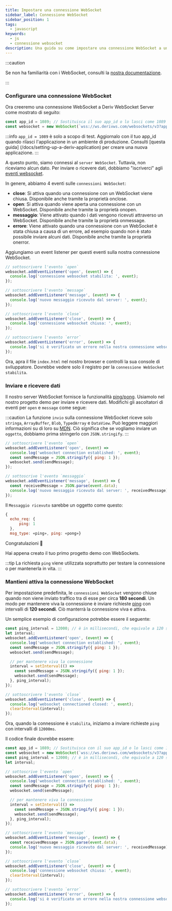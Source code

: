 ```yaml
---
title: Impostare una connessione WebSocket
sidebar_label: Connessione WebSocket
sidebar_position: 1
tags:
  - javascript
keywords:
  - js
  - connessione websocket
description: Una guida su come impostare una connessione WebSocket a un'API WebSocket sulla sua app di trading.
---
```


:::caution

Se non ha familiarità con i WebSocket, consulti la [nostra documentazione](/docs/core-concepts/websocket).

:::

### Configurare una connessione WebSocket

<!-- To create a websocket connection, we want to use the Deriv websocket URL with an `app_id`. You can create your own app_id within your [dashboard](/dashboard) or keep the default `1089` app_id for testing. Keep in mind that eventually, you should make your own app_id. Especially if you would like to monetize your application. -->

Ora creeremo una connessione WebSocket a Deriv WebSocket Server come mostrato di seguito:

```js title="index.js" showLineNumbers
const app_id = 1089; // Sostituisca il suo app_id o lo lasci come 1089 per i test.
const websocket = new WebSocket(`wss://ws.derivws.com/websockets/v3?app_id=${app_id}`);
```

:::info
`app_id = 1089` è solo a scopo di test. Aggiornalo con il tuo app_id quando rilasci l'applicazione in un ambiente di produzione. Consulti [questa guida] (/docs/setting-up-a-deriv-application) per creare una nuova applicazione.
:::

A questo punto, siamo connessi al `server WebSocket`. Tuttavia, non riceviamo alcun dato. Per inviare o ricevere dati, dobbiamo "iscriverci" agli <a href="https://developer.mozilla.org/en-US/docs/Web/API/WebSocket#events" target="_blank">eventi websocket</a>.

In genere, abbiamo 4 eventi sulle `connessioni WebSocket`:

- **close**:
  Si attiva quando una connessione con un WebSocket viene chiusa. Disponibile anche tramite la proprietà onclose.
- **open**:
  Si attiva quando viene aperta una connessione con un WebSocket. Disponibile anche tramite la proprietà onopen.
- **messaggio**:
  Viene attivato quando i dati vengono ricevuti attraverso un WebSocket. Disponibile anche tramite la proprietà onmessage.
- **errore**:
  Viene attivato quando una connessione con un WebSocket è stata chiusa a causa di un errore, ad esempio quando non è stato possibile inviare alcuni dati. Disponibile anche tramite la proprietà onerror.

Aggiungiamo un event listener per questi eventi sulla nostra connessione WebSocket.

```js title="index.js" showLineNumbers
// sottoscrivere l'evento `open`
websocket.addEventListener('open', (event) => {
  console.log('connessione websocket stabilita: ', event);
});

// sottoscrivere l'evento `message`
websocket.addEventListener('message', (event) => {
  console.log('nuovo messaggio ricevuto dal server: ', event);
});

// sottoscrivere l'evento `close`
websocket.addEventListener('close', (event) => {
  console.log('connessione websocket chiusa: ', event);
});

// sottoscrivere l'evento `error`
websocket.addEventListener('error', (event) => {
  console.log('si è verificato un errore nella nostra connessione websocket', event);
});
```

Ora, apra il file `index.html` nel nostro browser e controlli la sua console di sviluppatore. Dovrebbe vedere solo il registro per la `connessione WebSocket stabilita`.

### Inviare e ricevere dati

Il nostro server WebSocket fornisce la funzionalità <a href="/api-explorer#ping" target="_blank" rel="noopener noreferrer">ping/pong</a>. Usiamolo nel nostro progetto demo per inviare e ricevere dati. Modifichi gli ascoltatori di eventi per `open` e `message` come segue:

:::caution
La funzione `invio` sulla connessione WebSocket riceve solo `stringa`, `ArrayBuffer`, `Blob`, `TypedArray` e `DataView`. Può leggere maggiori informazioni su di loro su [MDN](https://developer.mozilla.org/en-US/docs/Web/API/WebSocket/send). Ciò significa che se vogliamo inviare un `oggetto`, dobbiamo prima stringerlo con `JSON.stringify`.
:::

```js title="index.js" showLineNumbers
// sottoscrivere l'evento `open`
websocket.addEventListener('open', (event) =>
  console.log('websocket connection established: ', event);
  const sendMessage = JSON.stringify({ ping: 1 });
  websocket.send(sendMessage);
});

// sottoscrive l'evento `messaggio`
websocket.addEventListener('message', (event) => {
  const receivedMessage = JSON.parse(event.data);
  console.log('nuovo messaggio ricevuto dal server: ', receivedMessage);
});
```

Il `Messaggio ricevuto` sarebbe un oggetto come questo:

```js showLineNumbers
{
  echo_req: {
      ping: 1
  },
  msg_type: «ping», ping: «pong»}


```

Congratulazioni :tada:

Hai appena creato il tuo primo progetto demo con WebSockets.

:::tip
La richiesta `ping` viene utilizzata soprattutto per testare la connessione o per mantenerla in vita.
:::

### Mantieni attiva la connessione WebSocket

Per impostazione predefinita, le `connessioni WebSocket` vengono chiuse quando non viene inviato traffico tra di esse per circa **180 secondi**. Un modo per mantenere viva la connessione è inviare richieste [ping](/api-explorer#ping) con intervalli di **120 secondi**. Ciò manterrà la connessione viva e attiva.

Un semplice esempio di configurazione potrebbe essere il seguente:

```js title="index.js" showLineNumbers
const ping_interval = 12000; // è in millisecondi, che equivale a 120 secondi
let interval;
websocket.addEventListener('open', (event) => {
  console.log('websocket connection established: ', event);
  const sendMessage = JSON.stringify({ ping: 1 });
  websocket.send(sendMessage);

  // per mantenere viva la connessione
  interval = setInterval(() =>
    const sendMessage = JSON.stringify({ ping: 1 });
    websocket.send(sendMessage);
  }, ping_interval);
});

// sottoscrivere l'evento `close`
websocket.addEventListener('close', (event) => {
  console.log('websocket connectioned closed: ', event);
  clearInterval(interval);
});
```

Ora, quando la connessione è `stabilita`, iniziamo a inviare richieste `ping` con intervalli di `12000ms`.

Il codice finale dovrebbe essere:

```js title="index.js" showLineNumbers
const app_id = 1089; // Sostituisca con il suo app_id o lo lasci come 1089 per i test.
const websocket = new WebSocket(`wss://ws.derivws.com/websockets/v3?app_id=${app_id}`);
const ping_interval = 12000; // è in millisecondi, che equivale a 120 secondi
let interval;

// sottoscrive l'evento `open`
websocket.addEventListener('open', (event) => {
  console.log('websocket connection established: ', event);
  const sendMessage = JSON.stringify({ ping: 1 });
  websocket.send(sendMessage);

  // per mantenere viva la connessione
  interval = setInterval(() =>
    const sendMessage = JSON.stringify({ ping: 1 });
    websocket.send(sendMessage);
  }, ping_interval);
});

// sottoscrivere l'evento `message`
websocket.addEventListener('message', (event) => {
  const receivedMessage = JSON.parse(event.data);
  console.log('nuovo messaggio ricevuto dal server: ', receivedMessage);
});

// sottoscrivere l'evento `close`
websocket.addEventListener('close', (event) => {
  console.log('connessione websocket chiusa: ', event);
  clearInterval(interval);
});

// sottoscrivere l'evento `error`
websocket.addEventListener('error', (event) => {
  console.log('si è verificato un errore nella nostra connessione websocket', event);
});
```
